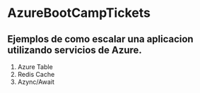 # AzureBootCampTickets

## Ejemplos de como escalar una aplicacion utilizando servicios de Azure.

1. Azure Table
2. Redis Cache
3. Azync/Await
